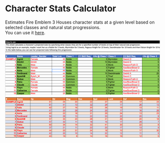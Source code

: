 # Character Stats Calculator
Estimates Fire Emblem 3 Houses character stats at a given level based on selected classes and natural stat progressions.
</br>You can use it <a href="https://docs.google.com/spreadsheets/d/1sMylSOR8Ou7Bt2CuHwqTU_AbkVgJDhApMLvmbRUB8cU/edit?usp=sharing">here</a>.</br></br>
![Character Stats Calculator](images/fe3h_char_stats.png)
